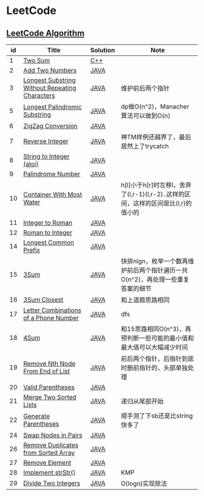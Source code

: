 # LeetCode
## [LeetCode Algorithm](https://leetcode.com/problemset/algorithms/)
| id | Title | Solution | Note |
|----| ----- | -------- | ---- |
|1|[Two Sum](https://leetcode.com/problems/two-sum/) | [C++](./twoSum/twoSum.cpp) | 
|2|[Add Two Numbers](https://leetcode.com/problems/add-two-numbers/) | [JAVA](./addTwoNumbers/AddTwoNumbers.java) | 
|3|[Longest Substring Without Repeating Characters](https://leetcode.com/problems/longest-substring-without-repeating-characters/) | [JAVA](./longestSubstringWithoutRepeatingCharacters/LongestSubstringWithoutRepeatingCharacters.java) | 维护前后两个指针
|5|[Longest Palindromic Substring](https://leetcode.com/problems/longest-palindromic-substring/) | [JAVA](./longestPalindromicSubstring/LongestPalindromicSubstring.java) | dp做O(n^2)，Manacher算法可以做到O(n)
|6|[ZigZag Conversion](https://leetcode.com/problems/zigzag-conversion/) | [JAVA](./zigZagConversion/ZigZagConversion.java) | 
|7|[Reverse Integer](https://leetcode.com/problems/reverse-integer/) | [JAVA](./reverseInteger/ReverseInteger.java) | 神TM样例还越界了，最后居然上了trycatch
|8|[String to Integer (atoi)](https://leetcode.com/problems/string-to-integer-atoi/) | [JAVA](./stringtoInteger/StringtoInteger.java) | 
|9|[Palindrome Number](https://leetcode.com/problems/palindrome-number/) | [JAVA](./palindromeNumber/PalindromeNumber.java) | 
|10|[Container With Most Water](https://leetcode.com/problems/container-with-most-water/) | [JAVA](./containerWithMostWater/ContainerWithMostWater.java) | h[l]小于h[r]时左移l，舍弃了(l,r-1)(l,r-2)..这样的区间，这样的区间是比(l,r)的值小的
|11|[Integer to Roman](https://leetcode.com/problems/integer-to-roman/) | [JAVA](./integertoRoman/IntegertoRoman.java) | 
|12|[Roman to Integer](https://leetcode.com/problems/roman-to-integer/) | [JAVA](./romantoInteger/RomantoInteger.java) | 
|14|[Longest Common Prefix](https://leetcode.com/problems/longest-common-prefix/) | [JAVA](./longestCommonPrefix/LongestCommonPrefix.java) | 
|15|[3Sum](https://leetcode.com/problems/3sum/) | [JAVA](./3Sum/ThreeSum.java) | 快排nlgn，枚举一个数再维护前后两个指针遍历一共O(n^2)，再处理一些重复答案的细节
|16|[3Sum Closest](https://leetcode.com/problems/3sum-closest/) | [JAVA](./3SumClosest/ThreeSumClosest.java) | 和上道题思路相同
|17|[Letter Combinations of a Phone Number](https://leetcode.com/problems/letter-combinations-of-a-phone-number/) | [JAVA](./letterCombinationsofaPhoneNumber/LetterCombinationsofaPhoneNumber.java) | dfs
|18|[4Sum](https://leetcode.com/problems/4sum/) | [JAVA](./4Sum/FourSum.java) | 和15思路相同O(n^3)，再预判断一些可能的最小值和最大值可以大幅减少时间
|19|[Remove Nth Node From End of List](https://leetcode.com/problems/remove-nth-node-from-end-of-list/) | [JAVA](./removeNthNodeFromEndofList/RemoveNthNodeFromEndofList.java) | 前后两个指针，后指针到底时删前指针的，头部单独处理
|20|[Valid Parentheses](https://leetcode.com/problems/valid-parentheses/) | [JAVA](./validParentheses/ValidParentheses.java) | 
|21|[Merge Two Sorted Lists](https://leetcode.com/problems/merge-two-sorted-lists/) | [JAVA](./mergeTwoSortedLists/MergeTwoSortedLists.java) | 递归从尾部开始
|22|[Generate Parentheses](https://leetcode.com/problems/generate-parentheses/) | [JAVA](./generateParentheses/GenerateParentheses.java) | 顺手测了下sb还是比string快多了
|24|[Swap Nodes in Pairs](https://leetcode.com/problems/swap-nodes-in-pairs/) | [JAVA](./swapNodesinPairs/SwapNodesinPairs.java) | 
|26|[Remove Duplicates from Sorted Array](https://leetcode.com/problems/remove-duplicates-from-sorted-array/) | [JAVA](./removeDuplicatesfromSortedArray/RemoveDuplicatesfromSortedArray.java) | 
|27|[Remove Element](https://leetcode.com/problems/remove-element/) | [JAVA](./removeElement/RemoveElement.java) | 
|28|[Implement strStr()](https://leetcode.com/problems/implement-strstr/) | [JAVA](./implementstrStr/ImplementstrStr.java) | KMP
|29|[Divide Two Integers](https://leetcode.com/problems/divide-two-integers/) | [JAVA](./divideTwoIntegers/DivideTwoIntegers.java) | O(logn)实现除法

